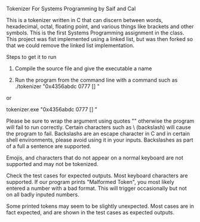 Tokenizer For Systems Programming by Saif and Cal

This is a tokenizer written in C that can discern between words, hexadecimal, octal, floating point, and various things like brackets and other symbols. This is the first Systems Programming assignment in the class. This project was fist implemented using a linked list, but was then forked so that we could remove the linked list implementation. 

Steps to get it to run

1) Compile the source file and give the executable a name

2) Run the program from the command line with a command such as ./tokenizer "0x4356abdc 0777 [] "

or

tokenizer.exe "0x4356abdc 0777 [] "

Please be sure to wrap the argument using quotes "" otherwise the program will fail to run correctly. Certain characters such as \ (backslash) will cause the program to fail. Backslashs are an escape character in C and in certain shell environments, please avoid using it in your inputs. Backslashes as part of a full a sentence are supported.

Emojis, and characters that do not appear on a normal keyboard are not supported and may not be tokenized.

Check the test cases for expected outputs. Most keyboard characters are supported. If our program prints "Malformed Token", you most likely entered a number with a bad format. This will trigger occasionally but not on all badly inputed numbers. 

Some printed tokens may seem to be slightly unexpected. Most cases are in fact expected, and are shown in the test cases as expected outputs.
